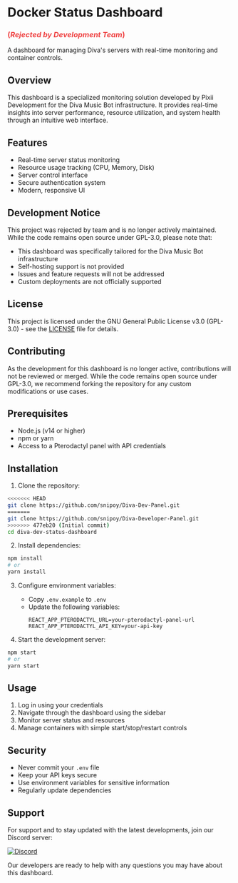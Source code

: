 # Docker Status Dashboard 
### <span style="color: #EF4444;">(*Rejected by Development Team*)</span>

A dashboard for managing Diva's servers with real-time monitoring and container controls.

## Overview

This dashboard is a specialized monitoring solution developed by Pixii Development for the Diva Music Bot infrastructure. It provides real-time insights into server performance, resource utilization, and system health through an intuitive web interface.

## Features

- Real-time server status monitoring
- Resource usage tracking (CPU, Memory, Disk)
- Server control interface
- Secure authentication system
- Modern, responsive UI

## Development Notice

This project was rejected by team and is no longer actively maintained. While the code remains open source under GPL-3.0, please note that:

- This dashboard was specifically tailored for the Diva Music Bot infrastructure
- Self-hosting support is not provided
- Issues and feature requests will not be addressed
- Custom deployments are not officially supported

## License

This project is licensed under the GNU General Public License v3.0 (GPL-3.0) - see the [LICENSE](LICENSE) file for details.

## Contributing

As the development for this dashboard is no longer active, contributions will not be reviewed or merged. While the code remains open source under GPL-3.0, we recommend forking the repository for any custom modifications or use cases.

## Prerequisites

- Node.js (v14 or higher)
- npm or yarn
- Access to a Pterodactyl panel with API credentials

## Installation

1. Clone the repository:
```bash
<<<<<<< HEAD
git clone https://github.com/snipoy/Diva-Dev-Panel.git
=======
git clone https://github.com/snipoy/Diva-Developer-Panel.git
>>>>>>> 477eb20 (Initial commit)
cd diva-dev-status-dashboard
```

2. Install dependencies:
```bash
npm install
# or
yarn install
```

3. Configure environment variables:
   - Copy `.env.example` to `.env`
   - Update the following variables:
     ```
     REACT_APP_PTERODACTYL_URL=your-pterodactyl-panel-url
     REACT_APP_PTERODACTYL_API_KEY=your-api-key
     ```

4. Start the development server:
```bash
npm start
# or
yarn start
```

## Usage

1. Log in using your credentials
2. Navigate through the dashboard using the sidebar
3. Monitor server status and resources
4. Manage containers with simple start/stop/restart controls

## Security

- Never commit your `.env` file
- Keep your API keys secure
- Use environment variables for sensitive information
- Regularly update dependencies

## Support

For support and to stay updated with the latest developments, join our Discord server:

[![Discord](https://img.shields.io/discord/1000510031176941648?color=7289da&label=Discord&logo=discord&logoColor=white)](https://discord.gg/WTpS7FXyAp)

Our developers are ready to help with any questions you may have about this dashboard.